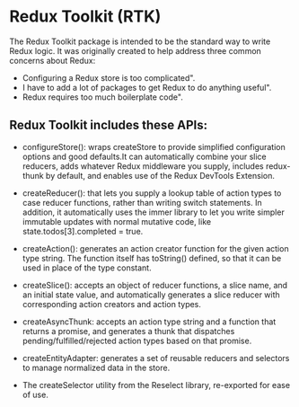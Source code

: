 # Redux Toolkit (RTK)
The Redux Toolkit package is intended to be the standard way to write Redux logic. It was originally created to help address three common concerns about Redux:

- Configuring a Redux store is too complicated".
- I have to add a lot of packages to get Redux to do anything useful".
- Redux requires too much boilerplate code".

## Redux Toolkit includes these APIs:

- configureStore(): wraps createStore to provide simplified configuration options and good defaults.It can automatically combine your slice reducers, adds whatever Redux middleware you supply, includes redux-thunk by default, and enables use of the Redux DevTools Extension.  

- createReducer(): that lets you supply a lookup table of action types to case reducer functions, rather than writing switch statements. In addition, it automatically uses the immer library to let you write simpler immutable updates with normal mutative code, like state.todos[3].completed = true.  

- createAction(): generates an action creator function for the given action type string. The function itself has toString() defined, so that it can be used in place of the type constant.  

- createSlice(): accepts an object of reducer functions, a slice name, and an initial state value, and automatically generates a slice reducer with corresponding action creators and action types.  

- createAsyncThunk: accepts an action type string and a function that returns a promise, and generates a thunk that dispatches pending/fulfilled/rejected action types based on that promise.  

- createEntityAdapter: generates a set of reusable reducers and selectors to manage normalized data in the store.  

- The createSelector utility from the Reselect library, re-exported for ease of use.  
